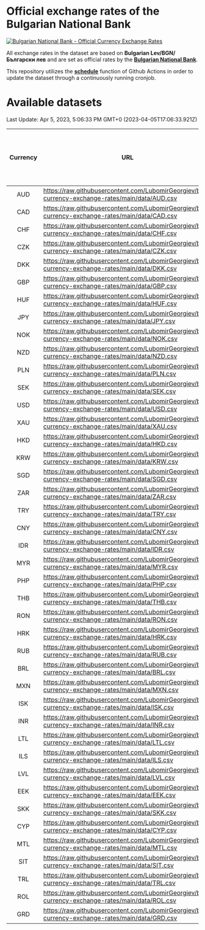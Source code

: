 # Official exchange rates of the Bulgarian National Bank

[![Bulgarian National Bank - Official Currency Exchange Rates](https://github.com/LubomirGeorgiev/bnb-currency-exchange-rates/actions/workflows/update-rates.yml/badge.svg?branch=main)](https://github.com/LubomirGeorgiev/bnb-currency-exchange-rates/actions/workflows/update-rates.yml)

All exchange rates in the dataset are based on **Bulgarian Lev/BGN/Български лев** and are set as official rates by the [**Bulgarian National Bank**](https://www.bnb.bg/Statistics/StExternalSector/StExchangeRates/StERForeignCurrencies/index.htm?toLang=_EN).

This repository utilizes the [**schedule**](https://docs.github.com/en/actions/reference/events-that-trigger-workflows) function of Github Actions in order to update the dataset through a continuously running cronjob.

# Available datasets

<!-- START LINKS (DO NOT EVER FU*ING DELETE THIS COMMENT FOR THE LOVE OF YOUR LIFE!!! IF YOU ARE CURIOS HOW IT WORKS, YOU CAN HAVE A LOOK AT ./src/updateReadme.ts) -->

Last Update: Apr 5, 2023, 5:06:33 PM GMT+0 (2023-04-05T17:06:33.921Z)

| Currency | URL                                                                                             | Number of records | Number of missing days that were filled in |
| :------: | ----------------------------------------------------------------------------------------------- | :---------------: | :----------------------------------------: |
|   AUD    | https://raw.githubusercontent.com/LubomirGeorgiev/bnb-currency-exchange-rates/main/data/AUD.csv |       8824        |                    2730                    |
|   CAD    | https://raw.githubusercontent.com/LubomirGeorgiev/bnb-currency-exchange-rates/main/data/CAD.csv |       8824        |                    2730                    |
|   CHF    | https://raw.githubusercontent.com/LubomirGeorgiev/bnb-currency-exchange-rates/main/data/CHF.csv |       8824        |                    2730                    |
|   CZK    | https://raw.githubusercontent.com/LubomirGeorgiev/bnb-currency-exchange-rates/main/data/CZK.csv |       8824        |                    2730                    |
|   DKK    | https://raw.githubusercontent.com/LubomirGeorgiev/bnb-currency-exchange-rates/main/data/DKK.csv |       8824        |                    2730                    |
|   GBP    | https://raw.githubusercontent.com/LubomirGeorgiev/bnb-currency-exchange-rates/main/data/GBP.csv |       8824        |                    2730                    |
|   HUF    | https://raw.githubusercontent.com/LubomirGeorgiev/bnb-currency-exchange-rates/main/data/HUF.csv |       8824        |                    2730                    |
|   JPY    | https://raw.githubusercontent.com/LubomirGeorgiev/bnb-currency-exchange-rates/main/data/JPY.csv |       8824        |                    2730                    |
|   NOK    | https://raw.githubusercontent.com/LubomirGeorgiev/bnb-currency-exchange-rates/main/data/NOK.csv |       8824        |                    2730                    |
|   NZD    | https://raw.githubusercontent.com/LubomirGeorgiev/bnb-currency-exchange-rates/main/data/NZD.csv |       8824        |                    2730                    |
|   PLN    | https://raw.githubusercontent.com/LubomirGeorgiev/bnb-currency-exchange-rates/main/data/PLN.csv |       8824        |                    2730                    |
|   SEK    | https://raw.githubusercontent.com/LubomirGeorgiev/bnb-currency-exchange-rates/main/data/SEK.csv |       8824        |                    2730                    |
|   USD    | https://raw.githubusercontent.com/LubomirGeorgiev/bnb-currency-exchange-rates/main/data/USD.csv |       8824        |                    2730                    |
|   XAU    | https://raw.githubusercontent.com/LubomirGeorgiev/bnb-currency-exchange-rates/main/data/XAU.csv |       8824        |                    2732                    |
|   HKD    | https://raw.githubusercontent.com/LubomirGeorgiev/bnb-currency-exchange-rates/main/data/HKD.csv |       8522        |                    2639                    |
|   KRW    | https://raw.githubusercontent.com/LubomirGeorgiev/bnb-currency-exchange-rates/main/data/KRW.csv |       8522        |                    2639                    |
|   SGD    | https://raw.githubusercontent.com/LubomirGeorgiev/bnb-currency-exchange-rates/main/data/SGD.csv |       8522        |                    2639                    |
|   ZAR    | https://raw.githubusercontent.com/LubomirGeorgiev/bnb-currency-exchange-rates/main/data/ZAR.csv |       8522        |                    2639                    |
|   TRY    | https://raw.githubusercontent.com/LubomirGeorgiev/bnb-currency-exchange-rates/main/data/TRY.csv |       7004        |                    2169                    |
|   CNY    | https://raw.githubusercontent.com/LubomirGeorgiev/bnb-currency-exchange-rates/main/data/CNY.csv |       6884        |                    2133                    |
|   IDR    | https://raw.githubusercontent.com/LubomirGeorgiev/bnb-currency-exchange-rates/main/data/IDR.csv |       6884        |                    2133                    |
|   MYR    | https://raw.githubusercontent.com/LubomirGeorgiev/bnb-currency-exchange-rates/main/data/MYR.csv |       6884        |                    2133                    |
|   PHP    | https://raw.githubusercontent.com/LubomirGeorgiev/bnb-currency-exchange-rates/main/data/PHP.csv |       6884        |                    2133                    |
|   THB    | https://raw.githubusercontent.com/LubomirGeorgiev/bnb-currency-exchange-rates/main/data/THB.csv |       6884        |                    2133                    |
|   RON    | https://raw.githubusercontent.com/LubomirGeorgiev/bnb-currency-exchange-rates/main/data/RON.csv |       6825        |                    2115                    |
|   HRK    | https://raw.githubusercontent.com/LubomirGeorgiev/bnb-currency-exchange-rates/main/data/HRK.csv |       6788        |                    2103                    |
|   RUB    | https://raw.githubusercontent.com/LubomirGeorgiev/bnb-currency-exchange-rates/main/data/RUB.csv |       6486        |                    2008                    |
|   BRL    | https://raw.githubusercontent.com/LubomirGeorgiev/bnb-currency-exchange-rates/main/data/BRL.csv |       5913        |                    1835                    |
|   MXN    | https://raw.githubusercontent.com/LubomirGeorgiev/bnb-currency-exchange-rates/main/data/MXN.csv |       5913        |                    1835                    |
|   ISK    | https://raw.githubusercontent.com/LubomirGeorgiev/bnb-currency-exchange-rates/main/data/ISK.csv |       5792        |                    1798                    |
|   INR    | https://raw.githubusercontent.com/LubomirGeorgiev/bnb-currency-exchange-rates/main/data/INR.csv |       5548        |                    1723                    |
|   LTL    | https://raw.githubusercontent.com/LubomirGeorgiev/bnb-currency-exchange-rates/main/data/LTL.csv |       5155        |                    1584                    |
|   ILS    | https://raw.githubusercontent.com/LubomirGeorgiev/bnb-currency-exchange-rates/main/data/ILS.csv |       4822        |                    1502                    |
|   LVL    | https://raw.githubusercontent.com/LubomirGeorgiev/bnb-currency-exchange-rates/main/data/LVL.csv |       4790        |                    1470                    |
|   EEK    | https://raw.githubusercontent.com/LubomirGeorgiev/bnb-currency-exchange-rates/main/data/EEK.csv |       3999        |                    1225                    |
|   SKK    | https://raw.githubusercontent.com/LubomirGeorgiev/bnb-currency-exchange-rates/main/data/SKK.csv |       2969        |                    911                     |
|   CYP    | https://raw.githubusercontent.com/LubomirGeorgiev/bnb-currency-exchange-rates/main/data/CYP.csv |       2907        |                    891                     |
|   MTL    | https://raw.githubusercontent.com/LubomirGeorgiev/bnb-currency-exchange-rates/main/data/MTL.csv |       2605        |                    800                     |
|   SIT    | https://raw.githubusercontent.com/LubomirGeorgiev/bnb-currency-exchange-rates/main/data/SIT.csv |       2543        |                    779                     |
|   TRL    | https://raw.githubusercontent.com/LubomirGeorgiev/bnb-currency-exchange-rates/main/data/TRL.csv |       1818        |                    559                     |
|   ROL    | https://raw.githubusercontent.com/LubomirGeorgiev/bnb-currency-exchange-rates/main/data/ROL.csv |       1697        |                    524                     |
|   GRD    | https://raw.githubusercontent.com/LubomirGeorgiev/bnb-currency-exchange-rates/main/data/GRD.csv |        361        |                    109                     |

<!-- END LINKS (DO NOT EVER FU*ING DELETE THIS COMMENT FOR THE LOVE OF YOUR LIFE!!! IF YOU ARE CURIOS HOW IT WORKS, YOU CAN HAVE A LOOK AT ./src/updateReadme.ts) -->
